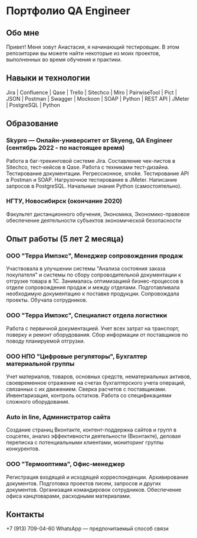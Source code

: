 # Портфолио QA Engineer
## Обо мне 
Привет! Меня зовут Анастасия, я начинающий тестировщик.
В этом репозитории вы можете найти некоторые из моих проектов, выполненных во время обучения и практики.
## Навыки и технологии
Jira | Confluence | Qase | Trello | Sitechco | Miro | PairwiseTool | Pict | JSON | Postman | Swagger | Mockoon | SOAP | Python | REST API | JMeter | PostgreSQL | Python
## Образование
### Skypro — Онлайн-университет от Skyeng, QA Engineer (сентябрь 2022 - по настоящее время)
Работа в баг-трекинговой системе Jira. Составление чек-листов в Sitechco, тест-кейсов в Qase. Работа с техниками тест-дизайна. Тестирование документации. Регрессионное, smoke.
Тестирование API в Postman и SOAP. Нагрузочное тестирование в JMeter.
Написание запросов в PostgreSQL.
Начальные знания Python (самостоятельно).

### НГТУ, Новосибирск (окончание 2020)
Факультет дистанционного обучения, Экономика, Экономико-правовое обеспечение деятельности субъектов экономической безопасности

## Опыт работы (5 лет 2 месяца)
### ООО "Терра Импэкс", Менеджер сопровождения продаж
Участвовала в улучшении системы "Анализа состояния заказа покупателя" и системы по сбору сопроводительной документации к отгрузке товара в 1С.
Занималась оптимизацией бизнес-процессов в отделе сопровождения продаж и между отделами.
Подготавливала необходимую документацию к поставке продукции. Сопровождала проекты. Обучала сотрудников.
 
### ООО "Терра Импэкс", Специалист отдела логистики
Работа с первичной документацией.
Учет всех затрат на транспорт, поверку и ремонт оборудования.
Сбор информации от поставщиков по поводу планируемой отгрузки.

### ООО НПО "Цифровые регуляторы", Бухгалтер материальной группы
Учет материалов, товаров, основных средств, нематериальных активов, своевременное отражение на счетах бухгалтерского учета операций, связанных с их движением.
Сверка расчетов с поставщиками.
Инвентаризация, контроль остатков.
Работа со спецификациями сложного оборудования.

### Auto in line, Администратор сайта
Создание страниц Вконтакте, контент-поддержка сайтов и групп в соцсетях, анализ эффективности деятельности (Вконтакте), деловая переписка с потенциальными клиентами, мониторинг группы конкурентов.

### ООО "Термооптима", Офис-менеджер
Регистрация входящей и исходящей корреспонденции. Архивирование документов. Подготовка проектов писем, запросов и других документов. Организация командировок сотрудников. Обеспечение офиса канцтоварами, расходными материалами.

## Контакты 
+7 (913) 709-04-60  WhatsApp — предпочитаемый способ связи

## 
